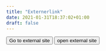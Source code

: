 ```yaml
---
title: "Externerlink"
date: 2021-01-31T18:37:02+01:00
draft: false
---
```


 
<script>
 function onOpenClick(self) {
     const url = window.location.hash.substring(1);
     // TODO: open in new tab button
     console.log(url);
     console.log(self ? "_self" : "_blank");
     //window.location.assign(url);
     window.open(url, self ? "_self" : "_blank");
 }
</script>



<button type="button" onclick="onOpenClick(true)">
Go to external site
</button>
<button type="button" onclick="onOpenClick(false)">
open external site
</button>
